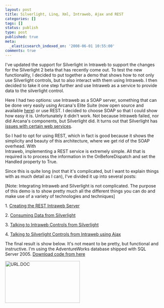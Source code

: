 ```yaml
---
layout: post
title: Silverlight, Linq, Xml, Intraweb, Ajax and REST
categories: []
tags: []
status: publish
type: post
published: true
meta:
  _elasticsearch_indexed_on: '2008-06-01 10:55:00'
comments: true
---
```

<p>I&#039;ve updated the support for Silverlight in Intraweb to support the changes for the Silverlight 2 beta that has recently come out. To test the new functionality, I decided to put together a demo that shows how to not only use Silverlight controls, but to also interact with them using Intraweb. I then decided to take it one step further and use Intraweb as a service to provide data to the silverlight control. </p>  <p>Here I had two options: use Intraweb as a SOAP server, something that can be done very easily using Arcana&#039;s Elite Suite (now open source and available <a href="http://code.google.com/p/iwelite/">here</a>) or use REST. I decided to choose SOAP so that I could show how easy it is. Unfortunately it didn&#039;t work. Not because Intraweb failed, nor did Arcana&#039;s components, but Silverlight did. It turns out that Silverlight has <a href="http://silverlight.net/forums/p/10893/48939.aspx">issues with certain web services</a>. </p>  <p>So I had to opt for using REST, which in fact is good because it shows the simplicity and beauty of this architecture, where we get rid of the SOAP overhead. With   <br />Intraweb, implementing a REST service is extremely simple. All that is required is to process the information in the OnBeforeDispatch and set the Handled property to True.</p>  <p>Since this is quite long (not that it&#039;s complicated, but I want to explain things with as much detail as I can), I&#039;ve divided it up into several posts:</p>  <p>[Note: Integrating Intraweb and Silverlight is not complicated. The purpose of this demo is to show pretty much all the different things you can do and make use of a variety of technologies and techniques]</p>  <p>1. <a href="http://#">Creating the REST Intraweb Server</a></p>  <p>2. <a href="http://#">Consuming Data from Silverlight </a></p>  <p>3. <a href="http://#">Talking to Intraweb Controls from Silverlight</a></p>  <p>4. <a href="http://#">Talking to Silverlight Controls from Intraweb using Ajax</a></p>  <p>The final result is show below. It&#039;s not meant to be pretty, but functional and instructive. I&#039;m using the AdventureWorks database shipped with SQL Server 2005. <a href="http://#">Download code from here</a></p>  <p><a href="/blogengine/image.axd?picture=WindowsLiveWriter/SilverlightLinqXmlIntrawebAjaxandREST_A7CD/%7B%25URL.DOC.png"><img style="border-color:initial;border-style:initial;border-width:0;" src="/blogengine/image.axd?picture=WindowsLiveWriter/SilverlightLinqXmlIntrawebAjaxandREST_A7CD/%7B%25URL.DOC_thumb.png" border="0" alt=" URL.DOC" width="244" height="137" /></a></p>
